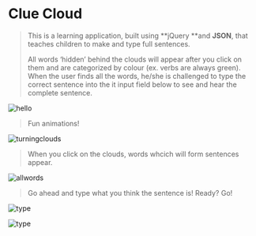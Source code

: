 # Clue Cloud

> This is a learning application, built using **jQuery **and **JSON**, that teaches children to make and type full sentences. 
>
> All words ‘hidden’ behind the clouds will appear after you click on them and are categorized by colour (ex. verbs are always green). When the user finds all the words, he/she is challenged to type the correct sentence into the it input field below to see and hear the complete sentence.



![hello](/Users/elektroniki/Desktop/elenaSavvidouProj/ClueCloud/readmeimg/hello.gif)



> Fun animations!

![turningclouds](/Users/elektroniki/Desktop/elenaSavvidouProj/ClueCloud/readmeimg/turningclouds.gif)



> When you click on the clouds, words whcich will form sentences appear.

![allwords](/Users/elektroniki/Desktop/elenaSavvidouProj/ClueCloud/readmeimg/allwords.png)



> Go ahead and type what you think the sentence is! Ready? Go!

![type](/Users/elektroniki/Desktop/elenaSavvidouProj/ClueCloud/readmeimg/type.gif)

![type](/Users/elektroniki/Desktop/elenaSavvidouProj/ClueCloud/readmeimg/typeit.png) 